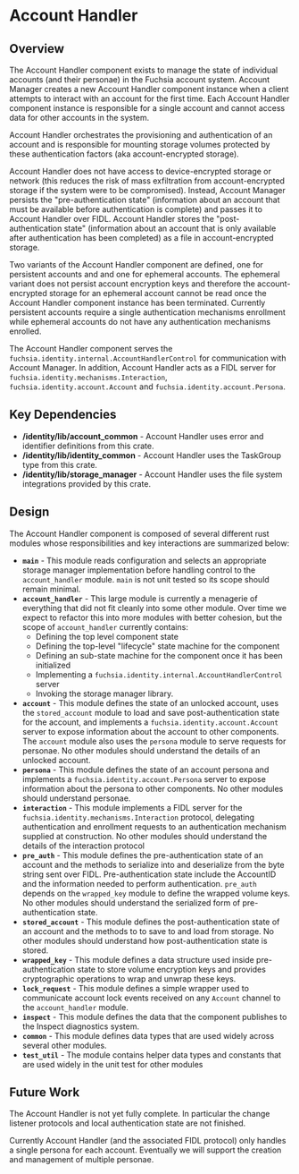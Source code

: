 # Account Handler

## Overview

The Account Handler component exists to manage the state of individual accounts
(and their personae) in the Fuchsia account system. Account Manager creates a
new Account Handler component instance when a client attempts to interact with
an account for the first time. Each Account Handler component instance is
responsible for a single account and cannot access data for other accounts in
the system.

Account Handler orchestrates the provisioning and authentication of an account
and is responsible for mounting storage volumes protected by these
authentication factors (aka account-encrypted storage).

Account Handler does not have access to device-encrypted storage or network
(this reduces the risk of mass exfiltration from account-encrypted storage if
the system were to be compromised). Instead, Account Manager persists the
"pre-authentication state" (information about an account that must be available
before authentication is complete) and passes it to Account Handler over FIDL.
Account Handler stores the "post-authentication state" (information about an
account that is only available after authentication has been completed) as a
file in account-encrypted storage.

Two variants of the Account Handler component are defined, one for persistent
accounts and and one for ephemeral accounts. The ephemeral variant does not
persist account encryption keys and therefore the account-encrypted storage for
an ephemeral account cannot be read once the Account Handler component instance
has been terminated. Currently persistent accounts require a single
authentication mechanisms enrollment while ephemeral accounts do not have any
authentication mechanisms enrolled.

The Account Handler component serves the
`fuchsia.identity.internal.AccountHandlerControl` for communication with
Account Manager. In addition, Account Handler acts as a FIDL server for
`fuchsia.identity.mechanisms.Interaction`, `fuchsia.identity.account.Account`
and `fuchsia.identity.account.Persona`.


## Key Dependencies

- **/identity/lib/account_common** - Account Handler uses error and identifier
  definitions from this crate.
- **/identity/lib/identity_common** - Account Handler uses the TaskGroup type
  from this crate.
- **/identity/lib/storage_manager** - Account Handler uses the file system
  integrations provided by this crate.


## Design

The Account Handler component is composed of several different rust modules
whose responsibilities and key interactions are summarized below:

- **`main`** - This module reads configuration and selects an appropriate
  storage manager implementation before handling control to the
  `account_handler` module. `main` is not unit tested so its scope should remain
  minimal.
- **`account_handler`** - This large module is currently a menagerie of
  everything that did not fit cleanly into some other module. Over time we
  expect to refactor this into more modules with better cohesion, but the scope
  of `account_handler` currently contains:
  - Defining the top level component state
  - Defining the top-level "lifecycle" state machine for the component
  - Defining an sub-state machine for the component once it has been initialized
  - Implementing a `fuchsia.identity.internal.AccountHandlerControl` server
  - Invoking the storage manager library.
- **`account`** - This module defines the state of an unlocked account, uses the
  `stored_account` module to load and save post-authentication state for the
  account, and implements a `fuchsia.identity.account.Account` server to expose
  information about the account to other components. The `account` module also
  uses the `persona` module to serve requests for personae. No other modules
  should understand the details of an unlocked account.
- **`persona`** - This module defines the state of an account persona and
  implements a `fuchsia.identity.account.Persona` server to expose information
  about the persona to other components. No other modules should understand
  personae.
- **`interaction`** - This module implements a FIDL server for the
  `fuchsia.identity.mechanisms.Interaction` protocol, delegating authentication
  and enrollment requests to an authentication mechanism supplied at
  construction. No other modules should understand the details of the
  interaction protocol
- **`pre_auth`** - This module defines the pre-authentication state of an
  account and the methods to serialize into and deserialize from the byte string
  sent over FIDL. Pre-authentication state include the AccountID and the
  information needed to perform authentication. `pre_auth` depends on the
  `wrapped_key` module to define the wrapped volume keys. No other modules
  should understand the serialized form of pre-authentication state.
- **`stored_account`** - This module defines the post-authentication state of an
  account and the methods to to save to and load from storage. No other modules
  should understand how post-authentication state is stored.
- **`wrapped_key`** - This module defines a data structure used inside
  pre-authentication state to store volume encryption keys and provides
  cryptographic operations to wrap and unwrap these keys.
- **`lock_request`** - This module defines a simple wrapper used to communicate
  account lock events received on any `Account` channel to the `account_handler`
  module.
- **`inspect`** - This module defines the data that the component publishes to
  the Inspect diagnostics system.
- **`common`** - This module defines data types that are used widely across
  several other modules.
- **`test_util`** - The module contains helper data types and constants that are
  used widely in the unit test for other modules


## Future Work

The Account Handler is not yet fully complete. In particular the change listener
protocols and local authentication state are not finished.

Currently Account Handler (and the associated FIDL protocol) only handles a
single persona for each account. Eventually we will support the creation and
management of multiple personae.

